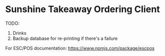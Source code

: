 # Sunshine Takeaway Ordering Client

TODO:

1. Drinks
2. Backup database for re-printing if there's a failure

For ESC/POS documentation:
https://www.npmjs.com/package/escpos
